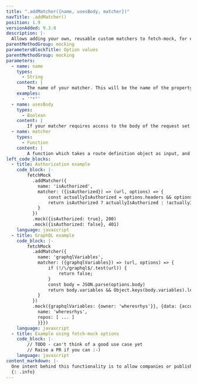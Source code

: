```yaml
---
title: ".addMatcher({name, usesBody, matcher})"
navTitle: .addMatcher()
position: 1.9
versionAdded: 9.3.0
description: |-
  Allows adding your own, reusable custom matchers to fetch-mock, for example a matcher for interacting with GraphQL queries, or an `isAuthorized` matcher that encapsulates the exact authorization conditions for the API you are mocking, and only requires a `true` or `false` to be input
parentMethodGroup: mocking
parametersBlockTitle: Option values
parentMethodGroup: mocking
parameters:
  - name: name
    types:
      - String
    content: |
        The name of your matcher. This will be the name of the property used to hold any input to your matcher.
    examples:
      - '"*"'
  - name: usesBody
    types:
      - Boolean
    content: |
        If your matcher requires access to the body of the request set this to true; because body can, in some cases, only be accessed by fetch-mock asynchronously, you will need to provide this hint in order to make sure the correct code paths are followed.
  - name: matcher
    types:
      - Function
    content: |
        A function which takes a route definition object as input, and returns a function of the signature `(url, options, request) => Boolean`. See the examples below for more detail. The function is passed the fetchMock instance as a second parameter in case you need to access any config.
left_code_blocks:
  - title: Authorization example
    code_block: |-
        fetchMock
          .addMatcher({
            name: 'isAuthorized',
            matcher: ({isAuthorized}) => (url, options) => {
                const actuallyIsAuthorized = options.headers && options.headers.auth;
                return isAuthorized ? actuallyIsAuthorized : !actuallyIsAuthorized;
            } 
          })
          .mock({isAuthorized: true}, 200)
          .mock({isAuthorized: false}, 401)
    language: javascript
  - title: GraphQL example
    code_block: |-
        fetchMock
          .addMatcher({
            name: 'graphqlVariables',
            matcher: ({graphqlVariables}) => (url, options) => {
                if (!/\/graphql$/.test(url)) {
                    return false;
                }
                const body = JSON.parse(options.body)
                return body.variables && Object.keys(body.variables).length === Object.keys(body.graphqlVariables).length && Object.entries(graphqlVariables).every(([key, val]) => body.variables[key] === val)
            } 
          })
          .mock({graphqlVariables: {owner: 'wheresrhys'}}, {data: {account: {
            name: 'wheresrhys',
            repos: [ ... ]
            }}})
    language: javascript
  - title: Example using fetch-mock options
    code_block: |-
        // TODO - can't think of a good use case yet
        // Raise a PR if you can :-) 
    language: javascript
content_markdown: |-
  One intent behind this functionality is to allow companies or publishers of particular toolsets to provide packages that extend fetch-mock to provide a more user friendly experience for developers using fetch to interact with their APIs. The GraphQL use case is a good example of this - the things which a developer might want to match on are buried in the request body, and written in a non-javascript query language. Please get in touch if you'd liek to collaborate on writing such a package.
  {: .info}
---
```


